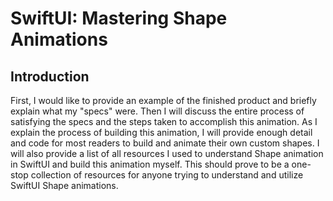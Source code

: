 # SwiftUI: Mastering Shape Animations
## Introduction
First, I would like to provide an example of the finished product and briefly explain what my "specs" were. Then I will discuss the entire process of satisfying the specs and the steps taken to accomplish this animation. As I explain the process of building this animation, I will provide enough detail and code for most readers to build and animate their own custom shapes. I will also provide a list of all resources I used to understand Shape animation in SwiftUI and build this animation myself. This should prove to be a one-stop collection of resources for anyone trying to understand and utilize SwiftUI Shape animations.
